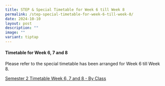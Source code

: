 ```yaml
---
title: STEP & Special Timetable for Week 6 till Week 8
permalink: /step-special-timetable-for-week-6-till-week-8/
date: 2024-10-10
layout: post
description: ""
image: ""
variant: tiptap
---
```

<h4>Timetable for Week 6, 7 and 8</h4>
<p></p>
<p>Please refer to the special timetable has been arranged for Week 6 till
Week 8.</p>
<p><a href="/files/Annoucements Attachments/2024_Semester_2_Timetable_Week_6__7_and_8___By_Class.pdf" rel="noopener nofollow" target="_blank">Semester 2 Timetable Week 6, 7 and 8 - By Class</a>
</p>